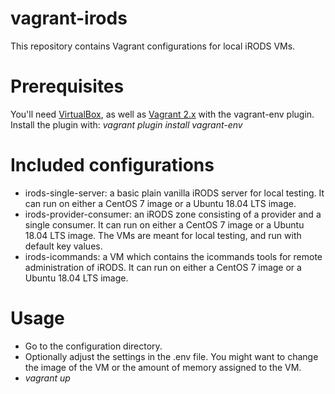 # vagrant-irods

This repository contains Vagrant configurations for local iRODS VMs.

# Prerequisites

You'll need [VirtualBox](https://www.virtualbox.org/wiki/Downloads), as well as [Vagrant 2.x](https://www.vagrantup.com/downloads.html) with the vagrant-env plugin. Install the plugin with:  _vagrant plugin install vagrant-env_

# Included configurations

- irods-single-server: a basic plain vanilla iRODS server for local testing. It can run on either a CentOS 7 image or a Ubuntu 18.04 LTS image.
- irods-provider-consumer: an iRODS zone consisting of a provider and a single consumer. It can run on either a CentOS 7 image or a Ubuntu 18.04 LTS image. The VMs are meant for local testing, and run with default key values.
- irods-icommands: a VM which contains the icommands tools for remote administration of iRODS. It can run on either a CentOS 7 image or a Ubuntu 18.04 LTS image.

# Usage

- Go to the configuration directory.
- Optionally adjust the settings in the .env file. You might want to change the image of the VM or the amount of memory assigned to the VM.
- _vagrant up_
